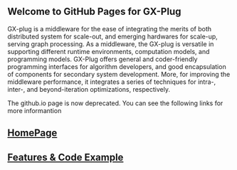## Welcome to GitHub Pages for GX-Plug

GX-plug is a middleware for the ease of integrating the merits of both distributed system for scale-out, and emerging hardwares for scale-up, serving graph processing. As a middleware, the GX-plug is versatile in supporting different runtime environments, computation models, and programming models. GX-Plug offers general and coder-friendly programming interfaces for algorithm developers, and good encapsulation of components for secondary system development. More, for improving the middleware performance, it integrates a series of techniques for intra-, inter-, and beyond-iteration optimizations, respectively.

The github.io page is now deprecated. You can see the following links for more informantion

## [HomePage](http://120.76.141.20/)

## [Features & Code Example](http://120.76.141.20/index.php/feature/)
